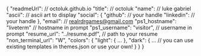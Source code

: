 {
  "readmeUrl": // octoluk.github.io
  "title": // octoluk
  "name": // luke gabriel
  "ascii": // ascii art to display
  "social": {
    "github": // your handle
    "linkedin": // your handle
  },
  "email": // realrdrgames@gmail.com
  "ps1_hostname": "liveterm" // hostname in prompt
  "ps1_username": "visitor", // username in prompt
  "resume_url": "../resume.pdf", // path to your resume
  "non_terminal_url": "W",
  "colors": {
    "light": {
      ...
    },
    "dark": {
      ... // you can use existing templates in themes.json or use your own!
    }
  }
}
